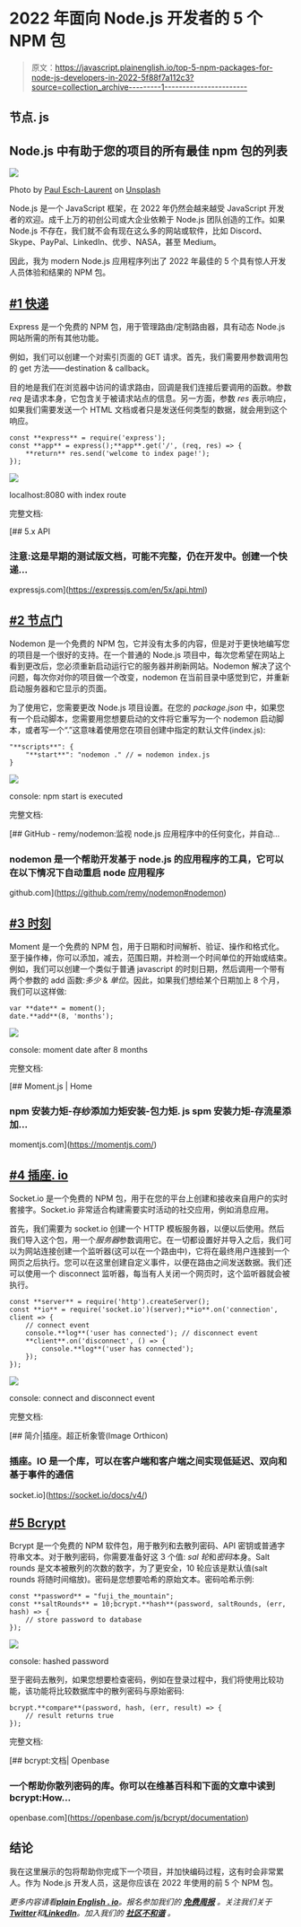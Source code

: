 # 2022 年面向 Node.js 开发者的 5 个 NPM 包

> 原文：<https://javascript.plainenglish.io/top-5-npm-packages-for-node-js-developers-in-2022-5f88f7a112c3?source=collection_archive---------1----------------------->

## 节点. js

## Node.js 中有助于您的项目的所有最佳 npm 包的列表

![](img/5bc069538ec1b678f2bd314c7dfb79a5.png)

Photo by [Paul Esch-Laurent](https://unsplash.com/@pinjasaur?utm_source=medium&utm_medium=referral) on [Unsplash](https://unsplash.com?utm_source=medium&utm_medium=referral)

Node.js 是一个 JavaScript 框架，在 2022 年仍然会越来越受 JavaScript 开发者的欢迎。成千上万的初创公司或大企业依赖于 Node.js 团队创造的工作。如果 Node.js 不存在，我们就不会有现在这么多的网站或软件，比如 Discord、Skype、PayPal、LinkedIn、优步、NASA，甚至 Medium。

因此，我为 modern Node.js 应用程序列出了 2022 年最佳的 5 个具有惊人开发人员体验和结果的 NPM 包。

## [#1 快递](https://www.npmjs.com/package/express)

Express 是一个免费的 NPM 包，用于管理路由/定制路由器，具有动态 Node.js 网站所需的所有其他功能。

例如，我们可以创建一个对索引页面的 GET 请求。首先，我们需要用参数调用包的 get 方法——destination & callback。

目的地是我们在浏览器中访问的请求路由，回调是我们连接后要调用的函数。参数 *req* 是请求本身，它包含关于被请求站点的信息。另一方面，参数 *res* 表示响应，如果我们需要发送一个 HTML 文档或者只是发送任何类型的数据，就会用到这个响应。

```
const **express** = require('express');
const **app** = express();**app**.get('/', (req, res) => {
    **return** res.send('welcome to index page!');
});
```

![](img/daada52310bf9b0d98e63092551f253d.png)

localhost:8080 with index route

完整文档:

[](https://expressjs.com/en/5x/api.html) [## 5.x API

### 注意:这是早期的测试版文档，可能不完整，仍在开发中。创建一个快递…

expressjs.com](https://expressjs.com/en/5x/api.html) 

## [#2 节点门](https://www.npmjs.com/package/nodemon)

Nodemon 是一个免费的 NPM 包，它并没有太多的内容，但是对于更快地编写您的项目是一个很好的支持。在一个普通的 Node.js 项目中，每次您希望在网站上看到更改后，您必须重新启动运行它的服务器并刷新网站。Nodemon 解决了这个问题，每次你对你的项目做一个改变，nodemon 在当前目录中感觉到它，并重新启动服务器和它显示的页面。

为了使用它，您需要更改 Node.js 项目设置。在您的 *package.json* 中，如果您有一个启动脚本，您需要用您想要启动的文件将它重写为一个 nodemon 启动脚本，或者写一个“.”这意味着使用您在项目创建中指定的默认文件(index.js):

```
"**scripts**": {
    "**start**": "nodemon ." // = nodemon index.js
}
```

![](img/d6ac1696f23c0389c5d68d3ce57e3dd6.png)

console: npm start is executed

完整文档:

[](https://github.com/remy/nodemon#nodemon) [## GitHub - remy/nodemon:监视 node.js 应用程序中的任何变化，并自动…

### nodemon 是一个帮助开发基于 node.js 的应用程序的工具，它可以在以下情况下自动重启 node 应用程序

github.com](https://github.com/remy/nodemon#nodemon) 

## [#3 时刻](https://www.npmjs.com/package/moment)

Moment 是一个免费的 NPM 包，用于日期和时间解析、验证、操作和格式化。至于操作棒，你可以添加，减去，范围日期，并检测一个时间单位的开始或结束。例如，我们可以创建一个类似于普通 javascript 的时刻日期，然后调用一个带有两个参数的 add 函数:*多少* & *单位*。因此，如果我们想给某个日期加上 8 个月，我们可以这样做:

```
var **date** = moment();
date.**add**(8, 'months');
```

![](img/01e78f733007c37855bcbbccf31fcdfe.png)

console: moment date after 8 months

完整文档:

 [## Moment.js | Home

### npm 安装力矩-存纱添加力矩安装-包力矩. js spm 安装力矩-存流星添加…

momentjs.com](https://momentjs.com/) 

## [#4 插座. io](https://www.npmjs.com/package/socket.io)

Socket.io 是一个免费的 NPM 包，用于在您的平台上创建和接收来自用户的实时套接字。Socket.io 非常适合构建需要实时活动的社交应用，例如消息应用。

首先，我们需要为 socket.io 创建一个 HTTP 模板服务器，以便以后使用。然后我们导入这个包，用一个*服务器*参数调用它。在一切都设置好并导入之后，我们可以为网站连接创建一个监听器(这可以在一个路由中)，它将在最终用户连接到一个网页之后执行。您可以在这里创建自定义事件，以便在路由之间发送数据。我们还可以使用一个 disconnect 监听器，每当有人关闭一个网页时，这个监听器就会被执行。

```
const **server** = require('http').createServer();
const **io** = require('socket.io')(server);**io**.on('connection', client => {
    // connect event
    console.**log**('user has connected'); // disconnect event
    **client**.on('disconnect', () => {
        console.**log**('user has connected');
    });
});
```

![](img/6cbcc55b9e4ada9d2302512dfa7dbd82.png)

console: connect and disconnect event

完整文档:

 [## 简介|插座。超正析象管(Image Orthicon)

### 插座。IO 是一个库，可以在客户端和客户端之间实现低延迟、双向和基于事件的通信

socket.io](https://socket.io/docs/v4/) 

## [#5 Bcrypt](https://www.npmjs.com/package/bcrypt)

Bcrypt 是一个免费的 NPM 软件包，用于散列和去散列密码、API 密钥或普通字符串文本。对于散列密码，你需要准备好这 3 个值: *sal 轮*和*密码*本身。Salt rounds 是文本被散列的次数的数字，为了更安全，10 轮应该是默认值(salt rounds 将随时间缩放)。密码是您想要哈希的原始文本。密码哈希示例:

```
const **password** = "fuji_the_mountain";
const **saltRounds** = 10;bcrypt.**hash**(password, saltRounds, (err, hash) => {
    // store password to database
});
```

![](img/362c75c7771feb552aa2ddd0d79ec335.png)

console: hashed password

至于密码去散列，如果您想要检查密码，例如在登录过程中，我们将使用比较功能，该功能将比较数据库中的散列密码与原始密码:

```
bcrypt.**compare**(password, hash, (err, result) => {
    // result returns true
});
```

完整文档:

[](https://openbase.com/js/bcrypt/documentation) [## bcrypt:文档| Openbase

### 一个帮助你散列密码的库。你可以在维基百科和下面的文章中读到 bcrypt:How…

openbase.com](https://openbase.com/js/bcrypt/documentation) 

## 结论

我在这里展示的包将帮助你完成下一个项目，并加快编码过程，这有时会非常累人。作为 Node.js 开发人员，这是你应该在 2022 年使用的前 5 个 NPM 包。

*更多内容请看*[***plain English . io***](https://plainenglish.io/)*。报名参加我们的* [***免费周报***](http://newsletter.plainenglish.io/) *。关注我们关于*[***Twitter***](https://twitter.com/inPlainEngHQ)*和*[***LinkedIn***](https://www.linkedin.com/company/inplainenglish/)*。加入我们的* [***社区不和谐***](https://discord.gg/GtDtUAvyhW) *。*